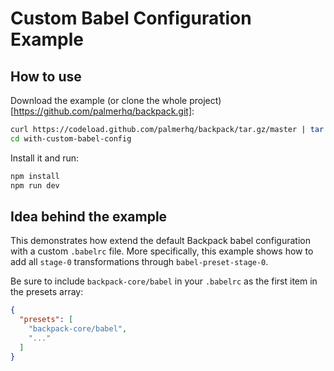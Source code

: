 # Custom Babel Configuration Example

## How to use
Download the example (or clone the whole project)[https://github.com/palmerhq/backpack.git]:
```bash
curl https://codeload.github.com/palmerhq/backpack/tar.gz/master | tar -xz --strip=2 backpack-master/examples/with-custom-babel-config
cd with-custom-babel-config
```
Install it and run:
```bash
npm install
npm run dev
```

## Idea behind the example
This demonstrates how extend the default Backpack babel configuration with a custom `.babelrc` file.
More specifically, this example shows how to add all `stage-0` transformations through `babel-preset-stage-0`.

Be sure to include `backpack-core/babel` in your `.babelrc` as the first item in the presets array:

```json
{
  "presets": [
    "backpack-core/babel",
    "..."
  ]
}
```
